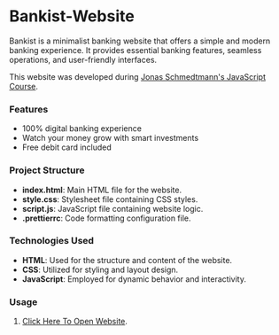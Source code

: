 # Bankist-Website

Bankist is a minimalist banking website that offers a simple and modern banking experience. It provides essential banking features, seamless operations, and user-friendly interfaces. 

This website was developed during [Jonas Schmedtmann's JavaScript Course](https://www.udemy.com/share/101Wfe3@WNfGGz11Oi9aTz8k04tFZTOeWvzLQXZsSOnuHZXk7n3xF_sBJQTf5GT05dyygfpFow==/).

### Features

- 100% digital banking experience
- Watch your money grow with smart investments
- Free debit card included


### Project Structure
- **index.html**: Main HTML file for the website.
- **style.css**: Stylesheet file containing CSS styles.
- **script.js**: JavaScript file containing website logic.
- **.prettierrc**: Code formatting configuration file.


### Technologies Used

- **HTML**: Used for the structure and content of the website.
- **CSS**: Utilized for styling and layout design.
- **JavaScript**: Employed for dynamic behavior and interactivity.

### Usage

1. [Click Here To Open Website](https://bankist-website-abuoelezz.vercel.app/). 